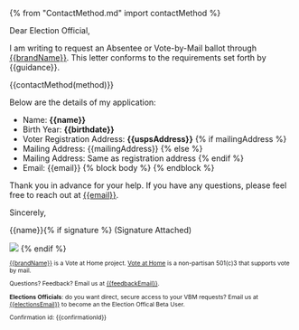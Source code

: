 {% from "ContactMethod.md" import contactMethod %}

Dear Election Official,

I am writing to request an Absentee or Vote-by-Mail ballot through [{{brandName}}]({{brandUrl}}).  This letter conforms to the requirements set forth by {{guidance}}.

{{contactMethod(method)}}

Below are the details of my application:

- Name: **{{name}}**
- Birth Year: **{{birthdate}}**
- Voter Registration Address: **{{uspsAddress}}**
{% if mailingAddress %}
- Mailing Address: {{mailingAddress}}
{% else %}
- Mailing Address: Same as registration address
{% endif %}
- Email: {{email}}
{% block body %}
{% endblock %}

Thank you in advance for your help.  If you have any questions, please feel free to reach out at [{{email}}](mailto:{{email}}).

Sincerely,

{{name}}{% if signature %} (Signature Attached)

<img src='{{signature}}'/>
{% endif %}

<font style='font-size:75%;'>

[{{brandName}}]({{brandUrl}}) is a Vote at Home project.
[Vote at Home](https://voteathome.org/) is a non-partisan 501(c)3 that supports vote by mail.

Questions? Feedback? Email us at [{{feedbackEmail}}](mailto:{{feedbackEmail}}).

**Elections Officials**: do you want direct, secure access to your VBM requests?  Email us at [{{electionsEmail}}](mailto:{{electionsEmail}}) to become an the Election Offical Beta User.

Confirmation id: {{confirmationId}}

</font>
